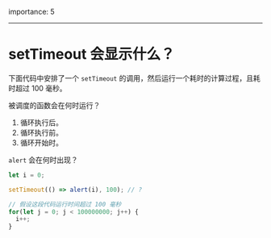importance: 5

---

# setTimeout 会显示什么？

下面代码中安排了一个 `setTimeout` 的调用，然后运行一个耗时的计算过程，且耗时超过 100 毫秒。

被调度的函数会在何时运行？

1. 循环执行后。
2. 循环执行前。
3. 循环开始时。


`alert` 会在何时出现？

```js
let i = 0;

setTimeout(() => alert(i), 100); // ?

// 假设这段代码运行时间超过 100 毫秒
for(let j = 0; j < 100000000; j++) {
  i++; 
}
```
